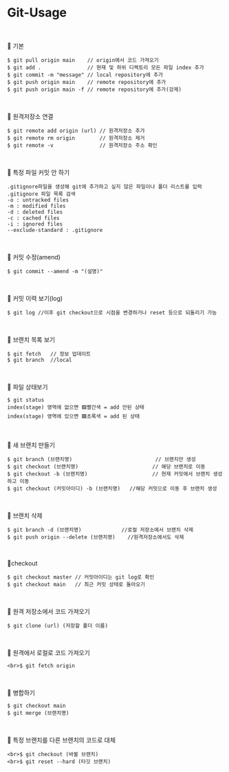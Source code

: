 # Git-Usage

<br/>

📍 기본
```
$ git pull origin main    // origin에서 코드 가져오기
$ git add .               // 현재 및 하위 디렉토리 모든 파일 index 추가
$ git commit -m "message" // local repository에 추가
$ git push origin main    // remote repository에 추가
$ git push origin main -f // remote repository에 추가(강제)
```

<br/>

📍 원격저장소 연결
```
$ git remote add origin (url) // 원격저장소 추가
$ git remote rm origin        // 원격저장소 제거
$ git remote -v               // 원격저장소 주소 확인
```

<br/>

📍 특정 파일 커밋 안 하기
```
.gitignore파일을 생성해 git에 추가하고 싶지 않은 파일이나 폴더 리스트를 입력
.gitignore 파일 목록 검색
-o : untracked files
-m : modified files
-d : deleted files
-c : cached files
-i : ignored files
--exclude-standard : .gitignore
```

<br/>

📍 커밋 수정(amend)
```
$ git commit --amend -m "(설명)"
```

<br/>

📍 커밋 이력 보기(log)
```
$ git log //이후 git checkout으로 시점을 변경하거나 reset 등으로 되돌리기 가능
```

<br/>

📍 브랜치 목록 보기
```
$ git fetch   // 정보 업데이트
$ git branch  //local
```

<br/>

📍 파일 상태보기
```
$ git status
index(stage) 영역에 없으면 🟥빨간색 = add 안된 상태
index(stage) 영역에 있으면 🟩초록색 = add 된 상태
```

<br/>

📍 새 브랜치 만들기
```
$ git branch (브랜치명) 	   			          // 브랜치만 생성
$ git checkout (브랜치명)    			         // 해당 브랜치로 이동
$ git checkout -b (브랜치명) 			         // 현재 커밋에서 브랜치 생성하고 이동
$ git checkout (커밋아이디) -b (브랜치명)   //해당 커밋으로 이동 후 브랜치 생성
```

<br/>

📍 브랜치 삭제
```
$ git branch -d (브랜치명) 			   //로컬 저장소에서 브랜치 삭제
$ git push origin --delete (브랜치명)    //원격저장소에서도 삭제
```

<br/>

📍checkout
```
$ git checkout master // 커밋아이디는 git log로 확인
$ git checkout main   // 최근 커밋 상태로 돌아오기
```

<br/>

📍 원격 저장소에서 코드 가져오기
```
$ git clone (url) (저장할 폴더 이름)
```

<br/>

📍 원격에서 로컬로 코드 가져오기
```
<br>$ git fetch origin
```

<br/>

📍 병합하기
```
$ git checkout main
$ git merge (브랜치명)
```

<br/>

📍 특정 브랜치를 다른 브랜치의 코드로 대체
```
<br>$ git checkout (바뀔 브랜치)
<br>$ git reset --hard (타깃 브랜치)
```
